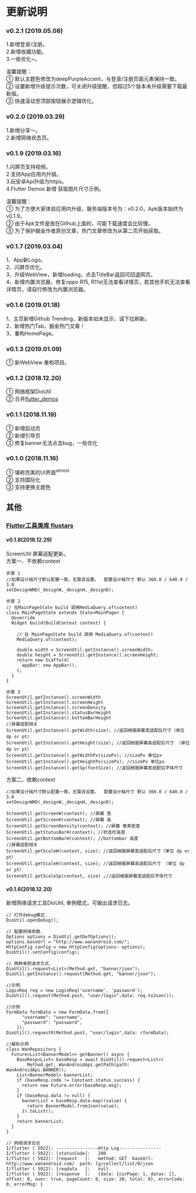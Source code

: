 # 更新说明

### v0.2.1 (2019.05.08)
1.新增登录/注册。  
2.新增收藏功能。  
3.一些优化~。  

温馨提醒：  
   ① 默认主题色修改为deepPurpleAccent，与登录/注册页面元素保持一致。  
   ② 设置新增升级提示次数，可关闭升级提醒，但超过5个版本未升级需要下载最新版。  
   ③ 快速滚动至顶部按钮展示逻辑优化。  
  

### v0.2.0 (2019.03.29)   
1.新增分享～。  
2.新增网络状态页。  

### v0.1.9 (2019.03.16)
1.闪屏页支持视频。  
2.支持App应用内升级。  
3.玩安卓Api升级为https。   
4.Flutter Demos 新增 获取图片尺寸示例。  
  
温馨提醒：  
   ① 为了方便大家体验应用内升级，服务端版本号为：v0.2.0，Apk版本始终为v0.1.9。  
   ② 由于Apk文件是放在Github上面的，可能下载速度会比较慢。  
   ③ 为了保护掘金作者原创文章，热门文章修改为从第二页开始获取。 

### v0.1.7   (2019.03.04)
1、App新Logo。   
2、闪屏页优化。  
3、升级WebView，新增loading，点击TitleBar返回可回退网页。  
4、新增内置浏览器，修复oppo R15, R11st无法查看详情页，若其他手机无法查看详情页，请自行修改为内置浏览器。  

### v0.1.6   (2019.01.18)
1、主页新增Github Trending，新版本如未显示，请下拉刷新。  
2、新增热门Tab，掘金热门文章！  
3、重构HomePage。  

### v0.1.3   (2019.01.09)
① 新WebView 重构项目。

### v0.1.2   (2018.12.20)
① 网络框架DioUtil  
② 合并[flutter_demos][flutter_demos_github]  

### v0.1.1   (2018.11.19)
① 新增启动页  
② 新增引导页  
③ 修复banner无法点击bug，一些优化  

### v0.1.0   (2018.11.16)
① 堪称完美的UI界面<sup>almost</sup>  
② 支持国际化  
③ 支持更换主题色 

## 其他 
### [Flutter工具类库 flustars][flustars_github] 
#### v0.1.8(2018.12.29)   
ScreenUtil 屏幕适配更新。  
方案一、不依赖context
```
步骤 1
//如果设计稿尺寸默认配置一致，无需该设置。  配置设计稿尺寸 默认 360.0 / 640.0 / 3.0
setDesignWHD(_designW,_designH,_designD);  
  
步骤 2
// 在MainPageState build 调用MediaQuery.of(context)
class MainPageState extends State<MainPage> {
  @override
  Widget build(BuildContext context) {
  
    // 在 MainPageState build 调用 MediaQuery.of(context)
    MediaQuery.of(context);
    
    double width = ScreenUtil.getInstance().screenWidth;
    double height = ScreenUtil.getInstance().screenHeight;
    return new Scaffold(
      appBar: new AppBar(),
    );
  }
}  
  
步骤 3
ScreenUtil.getInstance().screenWidth
ScreenUtil.getInstance().screenHeight
ScreenUtil.getInstance().screenDensity
ScreenUtil.getInstance().statusBarHeight
ScreenUtil.getInstance().bottomBarHeight
//屏幕适配相关  
ScreenUtil.getInstance().getWidth(size); //返回根据屏幕宽适配后尺寸（单位 dp or pt）
ScreenUtil.getInstance().getHeight(size); //返回根据屏幕高适配后尺寸 （单位 dp or pt）
ScreenUtil.getInstance().getWidthPx(sizePx); //sizePx 单位px
ScreenUtil.getInstance().getHeightPx(sizePx); //sizePx 单位px
ScreenUtil.getInstance().getSp(fontSize); //返回根据屏幕宽适配后字体尺寸

```
方案二、依赖context
```
//如果设计稿尺寸默认配置一致，无需该设置。  配置设计稿尺寸 默认 360.0 / 640.0 / 3.0
setDesignWHD(_designW,_designH,_designD);  

ScreenUtil.getScreenW(context); //屏幕 宽
ScreenUtil.getScreenH(context); //屏幕 高
ScreenUtil.getScreenDensity(context); //屏幕 像素密度
ScreenUtil.getStatusBarH(context); //状态栏高度
ScreenUtil.getBottomBarH(context); //bottombar 高度
//屏幕适配相关  
ScreenUtil.getScaleW(context, size); //返回根据屏幕宽适配后尺寸（单位 dp or pt）
ScreenUtil.getScaleH(context, size); //返回根据屏幕高适配后尺寸 （单位 dp or pt）
ScreenUtil.getScaleSp(context, size) ;//返回根据屏幕宽适配后字体尺寸
```
#### v0.1.6(2018.12.20)  
新增网络请求工具DioUtil, 单例模式，可输出请求日志。
```
// 打开debug模式.
DioUtil.openDebug(); 

// 配置网络参数.
Options options = DioUtil.getDefOptions();
options.baseUrl = "http://www.wanandroid.com/";
HttpConfig config = new HttpConfig(options: options);
DioUtil().setConfig(config);
  
// 两种单例请求方式.
DioUtil().request<List>(Method.get, "banner/json");
DioUtil.getInstance().request(Method.get, "banner/json");
  
//示例
LoginReq req = new LoginReq('username', 'password');
DioUtil().request(Method.post, "user/login",data: req.toJson());
  
//示例
FormData formData = new FormData.from({
      "username": "username",
      "password": "password",
    });
DioUtil().requestR(Method.post, "user/login",data: rformData);

//解析示例 
class WanRepository {
  Future<List<BannerModel>> getBanner() async {
    BaseResp<List> baseResp = await DioUtil().request<List>(
        Method.get, WanAndroidApi.getPath(path: WanAndroidApi.BANNER));
    List<BannerModel> bannerList;
    if (baseResp.code != Constant.status_success) {
      return new Future.error(baseResp.msg);
    }
    if (baseResp.data != null) {
      bannerList = baseResp.data.map((value) {
        return BannerModel.fromJson(value);
      }).toList();
    }
    return bannerList;
  }
}

// 网络请求日志  
I/flutter ( 5922): ----------------Http Log----------------
I/flutter ( 5922): [statusCode]:   200
I/flutter ( 5922): [request   ]:   method: GET  baseUrl: http://www.wanandroid.com/  path: lg/collect/list/0/json
I/flutter ( 5922): [reqdata   ]:   null
I/flutter ( 5922): [response  ]:   {data: {curPage: 1, datas: [], offset: 0, over: true, pageCount: 0, size: 20, total: 0}, errorCode: 0, errorMsg: }
```


 [flutter_demos_github]: https://github.com/Sky24n/flutter_demos
 [flustars_github]: https://github.com/Sky24n/flustars